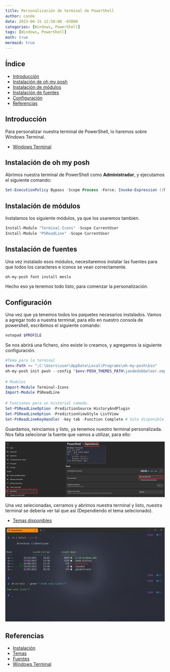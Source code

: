```yaml
---
title: Personalización de terminal de PowerShell 
author: conde
date: 2023-06-15 12:58:00 -03000 
categories: [Windows, PowerShell]
tags: [Windows, PowerShell]
math: true
mermaid: true
---
```


## Índice
- [Introducción](#introducción)
- [Instalación de oh my posh](#instalación-de-oh-my-posh)
- [Instalación de módulos](#instalación-de-módulos)
- [Instalación de fuentes](#instalación-de-fuentes)
- [Configuración](#configuración)
- [Referencias](#referencias)



## Introducción 

Para personalizar nuestra terminal de PowerShell, lo haremos sobre Windows Terminal.

* [Windows Terminal](https://learn.microsoft.com/es-es/windows/terminal/install)

## Instalación de oh my posh

Abrimos nuestra terminal de PowerShell como **Administrador**, y ejecutamos el siguiente comando: 

```powershell
Set-ExecutionPolicy Bypass -Scope Process -Force; Invoke-Expression ((New-Object System.Net.WebClient).DownloadString('https://ohmyposh.dev/install.ps1'))
```

## Instalación de módulos

Instalamos los siguiente módulos, ya que los usaremos tambien. 

```powershell
Install-Module "Terminal-Icons" -Scope CurrentUser 
Install-Module "PSReadLine" -Scope CurrentUser
```

## Instalación de fuentes 

Una vez instalado esos módulos, necesitaremos instalar las fuentes para que todos los caracteres e iconos se vean correctamente. 

```powershell
oh-my-posh font install meslo
```

Hecho eso ya tenemos todo listo, para comenzar la personalización. 

## Configuración

Una vez que ya tenemos todos los paquetes necesarios instalados. Vamos a agregar todo a nuestra terminal, para ello en nuestro consola de powershell, escribimos el siguiente comando: 


```powershell
notepad $PROFILE
```

Se nos abrirá una fichero, sino existe lo creamos, y agregamos la siguiente configuración. 

```powershell
#Tema para la terminal 
$env:Path += ";C:\Users\user\AppData\Local\Programs\oh-my-posh\bin"
oh-my-posh init pwsh --config "$env:POSH_THEMES_PATH\jandedobbeleer.omp.json" | Invoke-Expression

# Modulos 
Import-Module Terminal-Icons
Import-Module PSReadLine

# Funciones para un historial comodo. 
Set-PSReadLineOption -PredictionSource HistoryAndPlugin
Set-PSReadLineOption -PredictionViewStyle ListView
Set-PsReadLineKeyHandler -key tab -Function Complete # Solo disponible en Pwsh 7.
```

Guardamos, reinciamos y listo, ya tenemos nuestro terminal personalizada. Nos falta selecionar la fuente que vamos a utilizar, para ello: 

![fuentes](/assets/img/post/powershell/fuentes.png)

Una vez selecionadas, cerramos y abrimos nuestra terminal y listo, nuestra terminal se debería ver tal que así (Dependiendo el tema selecionado). 

* [Temas disponibles](https://ohmyposh.dev/docs/themes)

![terminal](/assets/img/post/powershell/final.png)


## Referencias 

* [Instalación](https://ohmyposh.dev/docs/installation/windows)
* [Temas](https://ohmyposh.dev/docs/themes)
* [Fuentes](https://www.nerdfonts.com/)
* [Windows Terminal](https://learn.microsoft.com/es-es/windows/terminal/install)